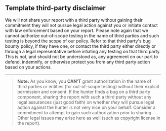 ## Template third-party disclaimer

We will not share your report with a third party without gaining their commitment they will not pursue legal action against you or initiate contact with law enforcement based on your report. Please note again that we cannot authorize out-of-scope testing in the name of third parties and such testing is beyond the scope of our policy. Refer to that third party's bug bounty policy, if they have one, or contact the third party either directly or through a legal representative before intiating any testing on that third party. This is not, and should not be understood as, any agreement on our part to defend, indemnify, or otherwise protect you from any third party action based on your actions.

---

> **Note:** As you know, you **CAN’T** grant authorization in the name of third parties or entities (for out-of-scope testing) without their explicit permission and consent. If the hunter finds a bug on a third party component, sharing the report with such a third party without any legal assurances (just good faith) on whether *they* will pursue legal action against the hunter is not very nice on your behalf. Consider a commitment to attempt to gain such authorization prior to sharing. Other legal issues may arise here as well (such as copyright license in the report).
